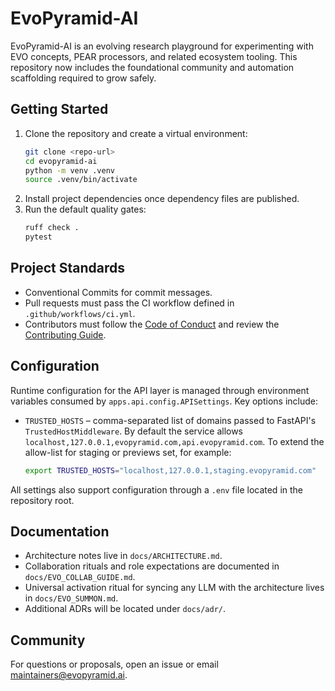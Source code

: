 # EvoPyramid-AI

EvoPyramid-AI is an evolving research playground for experimenting with EVO
concepts, PEAR processors, and related ecosystem tooling. This repository now
includes the foundational community and automation scaffolding required to grow
safely.

## Getting Started

1. Clone the repository and create a virtual environment:
   ```bash
   git clone <repo-url>
   cd evopyramid-ai
   python -m venv .venv
   source .venv/bin/activate
   ```
2. Install project dependencies once dependency files are published.
3. Run the default quality gates:
   ```bash
   ruff check .
   pytest
   ```

## Project Standards

- Conventional Commits for commit messages.
- Pull requests must pass the CI workflow defined in `.github/workflows/ci.yml`.
- Contributors must follow the [Code of Conduct](CODE_OF_CONDUCT.md) and review
  the [Contributing Guide](CONTRIBUTING.md).

## Configuration

Runtime configuration for the API layer is managed through environment
variables consumed by `apps.api.config.APISettings`. Key options include:

- `TRUSTED_HOSTS` – comma-separated list of domains passed to FastAPI's
  `TrustedHostMiddleware`. By default the service allows
  `localhost,127.0.0.1,evopyramid.com,api.evopyramid.com`. To extend the
  allow-list for staging or previews set, for example:

  ```bash
  export TRUSTED_HOSTS="localhost,127.0.0.1,staging.evopyramid.com"
  ```

All settings also support configuration through a `.env` file located in the
repository root.

## Documentation

- Architecture notes live in `docs/ARCHITECTURE.md`.
- Collaboration rituals and role expectations are documented in
  `docs/EVO_COLLAB_GUIDE.md`.
- Universal activation ritual for syncing any LLM with the architecture lives in
  `docs/EVO_SUMMON.md`.
- Additional ADRs will be located under `docs/adr/`.

## Community

For questions or proposals, open an issue or email maintainers@evopyramid.ai.
